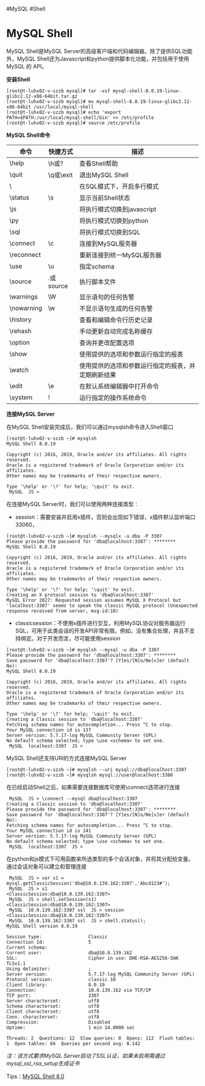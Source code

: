 #MySQL #Shell

# MySQL Shell
MySQL Shell是MySQL Server的高级客户端和代码编辑器。除了提供SQL功能外，MySQL Shell还为Javascript和python提供脚本化功能，并包括用于使用 MySQL 的 API。

**安装Shell**
```
[root@t-luhx02-v-szzb mysql]# tar -xvf mysql-shell-8.0.19-linux-glibc2.12-x86-64bit.tar.gz
[root@t-luhx02-v-szzb mysql]# mv mysql-shell-8.0.19-linux-glibc2.12-x86-64bit /usr/local/mysql-shell
[root@t-luhx02-v-szzb mysql]# echo 'export PATH=$PATH:/usr/local/mysql-shell/bin' >> /etc/profile
[root@t-luhx02-v-szzb mysql]# source /etc/profile
```

**MySQL Shell命令**

命令 | 快捷方式 | 描述
-- | -- | --
\help | \h或\? | 查看Shell帮助
\quit | \q或\exit | 退出MySQL Shell
\ | | 在SQL模式下，开启多行模式
\status | \s | 显示当前Shell状态
\js | | 将执行模式切换到javascript
\py | | 将执行模式切换到python
\sql | | 将执行模式切换到SQL
\connect | \c | 连接到MySQL服务器
\reconnect | | 重新连接到统一MySQL服务器
\use | \u | 指定schema
\source | \.或source | 执行脚本文件
\warnings | \W | 显示语句的任何告警
\nowarning | \w | 不显示语句生成的任何告警
\history | | 查看和编辑命令行历史记录
\rehash | | 手动更新自动完成名称缓存
\option | | 查询并更改配置选项
\show | | 使用提供的选项和参数运行指定的报表
\watch | | 使用提供的选项和参数运行指定的报表，并定期刷新结果
\edit | \e | 在默认系统编辑器中打开命令
\system | \! | 运行指定的操作系统命令

**连接MySQL Server**

在MySQL Shell安装完成后，我们可以通过mysqlsh命令进入Shell窗口
```
[root@t-luhx02-v-szzb ~]# mysqlsh
MySQL Shell 8.0.19

Copyright (c) 2016, 2019, Oracle and/or its affiliates. All rights reserved.
Oracle is a registered trademark of Oracle Corporation and/or its affiliates.
Other names may be trademarks of their respective owners.

Type '\help' or '\?' for help; '\quit' to exit.
 MySQL  JS >
```
在连接MySQL Server时，我们可以使用两种连接类型：
- session：需要安装并启用x插件，否则会出现如下错误，x插件默认监听端口33060，
```
[root@t-luhx02-v-szzb ~]# mysqlsh --mysqlx -u dba -P 3307
Please provide the password for 'dba@localhost:3307': ********
MySQL Shell 8.0.19

Copyright (c) 2016, 2019, Oracle and/or its affiliates. All rights reserved.
Oracle is a registered trademark of Oracle Corporation and/or its affiliates.
Other names may be trademarks of their respective owners.

Type '\help' or '\?' for help; '\quit' to exit.
Creating an X protocol session to 'dba@localhost:3307'
MySQL Error 2027: Requested session assumes MySQL X Protocol but 'localhost:3307' seems to speak the classic MySQL protocol (Unexpected response received from server, msg-id:10)
```
- classicsession：不使用x插件进行交互，利用MySQL协议对服务器运行SQL，可用于此类会话的开发API非常有限。例如，没有集合处理，并且不支持绑定。对于开发而言，尽可能使用session
```
[root@t-luhx02-v-szzb ~]# mysqlsh --mysql -u dba -P 3307
Please provide the password for 'dba@localhost:3307': ********
Save password for 'dba@localhost:3307'? [Y]es/[N]o/Ne[v]er (default No): 
MySQL Shell 8.0.19

Copyright (c) 2016, 2019, Oracle and/or its affiliates. All rights reserved.
Oracle is a registered trademark of Oracle Corporation and/or its affiliates.
Other names may be trademarks of their respective owners.

Type '\help' or '\?' for help; '\quit' to exit.
Creating a Classic session to 'dba@localhost:3307'
Fetching schema names for autocompletion... Press ^C to stop.
Your MySQL connection id is 137
Server version: 5.7.17-log MySQL Community Server (GPL)
No default schema selected; type \use <schema> to set one.
 MySQL  localhost:3307  JS >
```

MySQL Shell还支持URI的方式连接MySQL Server
```
[root@t-luhx02-v-szzb ~]# mysqlsh --uri mysql://dba@localhost:3307
[root@t-luhx02-v-szzb ~]# mysqlsh mysql://user@localhost:3306
```
在已经启动Shell之后，如果需要连接数据库可使用\connect选项进行连接
```
 MySQL  JS > \connect --mysql dba@localhost:3307
Creating a Classic session to 'dba@localhost:3307'
Please provide the password for 'dba@localhost:3307': ********
Save password for 'dba@localhost:3307'? [Y]es/[N]o/Ne[v]er (default No): 
Fetching schema names for autocompletion... Press ^C to stop.
Your MySQL connection id is 141
Server version: 5.7.17-log MySQL Community Server (GPL)
No default schema selected; type \use <schema> to set one.
 MySQL  localhost:3307  JS > 
```

在python和js模式下可用函数来所选类型的多个会话对象，并将其分配给变量。通过会话对象可以建立和管理连接
```
 MySQL  JS > var s1 = mysql.getClassicSession('dba@10.0.139.162:3307','Abcd123#');
 MySQL  JS > s1
<ClassicSession:dba@10.0.139.162:3307>
 MySQL  JS > shell.setSession(s1)
<ClassicSession:dba@10.0.139.162:3307>
 MySQL  10.0.139.162:3307 ssl  JS > session
<ClassicSession:dba@10.0.139.162:3307>
 MySQL  10.0.139.162:3307 ssl  JS > shell.status();
MySQL Shell version 8.0.19

Session type:                 Classic
Connection Id:                5
Current schema:               
Current user:                 dba@10.0.139.162
SSL:                          Cipher in use: DHE-RSA-AES256-SHA TLSv1.1
Using delimiter:              ;
Server version:               5.7.17-log MySQL Community Server (GPL)
Protocol version:             classic 10
Client library:               8.0.19
Connection:                   10.0.139.162 via TCP/IP
TCP port:                     3307
Server characterset:          utf8
Schema characterset:          utf8
Client characterset:          utf8
Conn. characterset:           utf8
Compression:                  Disabled
Uptime:                       1 min 24.0000 sec

Threads: 2  Questions: 12  Slow queries: 0  Opens: 112  Flush tables: 1  Open tables: 66  Queries per second avg: 0.142
```
*注：该方式要求MySQL Server启动了SSL认证，如果未启用需通过mysql_ssl_rsa_setup生成证书*


Tips：[MySQL Shell 8.0](https://dev.mysql.com/doc/mysql-shell/8.0/en/)